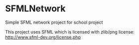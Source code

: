 # SFMLNetwork
Simple SFML network project for school project


This project uses SFML which is licensed with zlib/png license: http://www.sfml-dev.org/license.php
